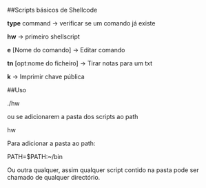 ##Scripts básicos de Shellcode

**type** command -> verificar se um comando já existe

**hw** -> primeiro shellscript

**e** [Nome do comando] -> Editar comando

**tn** [opt:nome do ficheiro] -> Tirar notas para um txt

**k** -> Imprimir chave pública

##Uso

./hw

ou se adicionarem a pasta dos scripts ao path

hw

Para adicionar a pasta ao path:

PATH=$PATH:~/bin

Ou outra qualquer, assim qualquer script contido na pasta pode ser chamado de qualquer directório.
